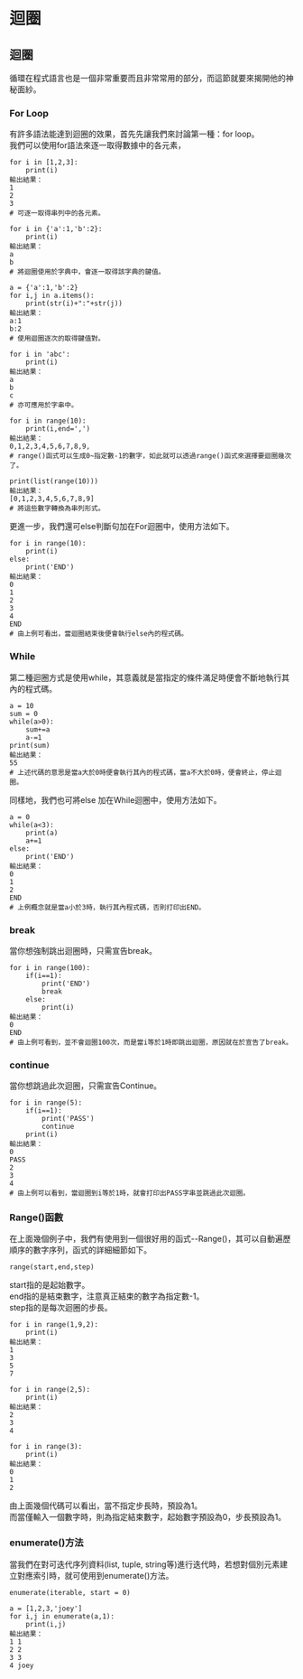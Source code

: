# 迴圈

## 迴圈

循環在程式語言也是一個非常重要而且非常常用的部分，而這節就要來揭開他的神秘面紗。

### For Loop

有許多語法能達到迴圈的效果，首先先讓我們來討論第一種：for loop。  
我們可以使用for語法來逐一取得數據中的各元素，

```text
for i in [1,2,3]:
    print(i)
輸出結果：
1
2
3
# 可逐一取得串列中的各元素。

for i in {'a':1,'b':2}:
    print(i)
輸出結果：
a
b
# 將迴圈使用於字典中，會逐一取得該字典的鍵值。

a = {'a':1,'b':2}
for i,j in a.items():
    print(str(i)+":"+str(j))
輸出結果：
a:1
b:2
# 使用迴圈逐次的取得鍵值對。

for i in 'abc':
    print(i)
輸出結果：
a
b
c
# 亦可應用於字串中。

for i in range(10):
    print(i,end=',')
輸出結果：
0,1,2,3,4,5,6,7,8,9,
# range()函式可以生成0~指定數-1的數字，如此就可以透過range()函式來選擇要迴圈幾次了。

print(list(range(10)))
輸出結果：
[0,1,2,3,4,5,6,7,8,9]
# 將這些數字轉換為串列形式。
```

更進一步，我們還可else判斷句加在For迴圈中，使用方法如下。

```text
for i in range(10):
    print(i)
else:
    print('END')
輸出結果：
0
1
2
3
4
END
# 由上例可看出，當迴圈結束後便會執行else內的程式碼。
```

### While

第二種迴圈方式是使用while，其意義就是當指定的條件滿足時便會不斷地執行其內的程式碼。

```text
a = 10
sum = 0
while(a>0):
    sum+=a
    a-=1
print(sum)
輸出結果：
55
# 上述代碼的意思是當a大於0時便會執行其內的程式碼，當a不大於0時，便會終止，停止迴圈。
```

同樣地，我們也可將else 加在While迴圈中，使用方法如下。

```text
a = 0
while(a<3):
    print(a)
    a+=1
else:
    print('END')
輸出結果：
0
1
2
END
# 上例概念就是當a小於3時，執行其內程式碼，否則打印出END。
```

### break

當你想強制跳出迴圈時，只需宣告break。

```text
for i in range(100):
    if(i==1):
        print('END')
        break
    else:
        print(i)
輸出結果：
0
END
# 由上例可看到，並不會迴圈100次，而是當i等於1時即跳出迴圈，原因就在於宣告了break。
```

### continue

當你想跳過此次迴圈，只需宣告Continue。

```text
for i in range(5):
    if(i==1):
        print('PASS')
        continue
    print(i)
輸出結果：
0
PASS
2
3
4
# 由上例可以看到，當迴圈到i等於1時，就會打印出PASS字串並跳過此次迴圈。
```

### Range\(\)函數

在上面幾個例子中，我們有使用到一個很好用的函式--Range\(\)，其可以自動遍歷順序的數字序列，函式的詳細細節如下。

```text
range(start,end,step)
```

start指的是起始數字。  
end指的是結束數字，注意真正結束的數字為指定數-1。  
step指的是每次迴圈的步長。

```text
for i in range(1,9,2):
    print(i)
輸出結果：
1
3
5
7

for i in range(2,5):
    print(i)
輸出結果：
2
3
4

for i in range(3):
    print(i)
輸出結果：
0
1
2
```

由上面幾個代碼可以看出，當不指定步長時，預設為1。  
而當僅輸入一個數字時，則為指定結束數字，起始數字預設為0，步長預設為1。

### enumerate\(\)方法

當我們在對可迭代序列資料\(list, tuple, string等\)進行迭代時，若想對個別元素建立對應索引時，就可使用到enumerate\(\)方法。

```text
enumerate(iterable, start = 0)
```

```text
a = [1,2,3,'joey']
for i,j in enumerate(a,1):
    print(i,j)
輸出結果：
1 1
2 2
3 3
4 joey
```

